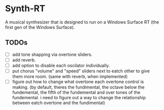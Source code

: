 # Synth-RT

A musical synthesizer that is designed to run on a Windows Surface RT (the first gen of the Windows Surface).

## TODOs

- [ ] add tone shapping via overtone sliders.
- [ ] add reverb.
- [ ] add option to disable each oscilator individually.
- [ ] put chorus "volume" and "speed" sliders next to eatch other to give them more room. (same with reverb, when implemented)
- [ ] figure out how to change what overtone each overtone control is making. (by default, theres the fundimental, the octave below the fundemental, the fifth of the fundemental and over tones of the fundemental. i need to figure out a way to change the relationship between eatch overtone and the fundimental)
